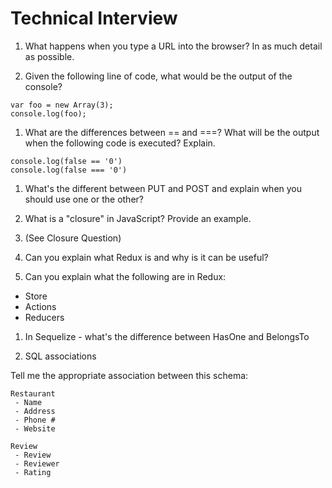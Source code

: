 # Technical Interview

1. What happens when you type a URL into the browser? In as much detail as possible.

1. Given the following line of code, what would be the output of the console?

  ```
  var foo = new Array(3);
  console.log(foo);
  ```

1. What are the differences between == and ===? What will be the output when the following code is executed? Explain.

  ```
  console.log(false == '0')
  console.log(false === '0')
  ```

1. What's the different between PUT and POST and explain when you should use one or the other?


1. What is a "closure" in JavaScript? Provide an example.

1. (See Closure Question)

1. Can you explain what Redux is and why is it can be useful?

1. Can you explain what the following are in Redux:
  * Store
  * Actions
  * Reducers

1. In Sequelize - what's the difference between HasOne and BelongsTo

1. SQL associations

  Tell me the appropriate association between this schema:

  ```
  Restaurant            
   - Name               
   - Address             
   - Phone #             
   - Website

  Review
   - Review
   - Reviewer
   - Rating
  ```
